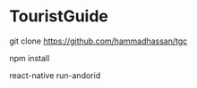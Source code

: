 # TouristGuide

git clone https://github.com/hammadhassan/tgc

npm install

react-native run-andorid
